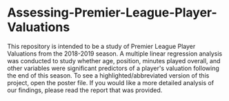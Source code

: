 # Assessing-Premier-League-Player-Valuations
This repository is intended to be a study of Premier League Player Valuations from the 2018-2019 season. A multiple linear regression analysis was conducted to study whether age, position, minutes played overall, and other variables were significant predictors of a player's valuation following the end of this season. To see a highlighted/abbreviated version of this project, open the poster file. If you would like a more detailed analysis of our findings, please read the report that was provided.

